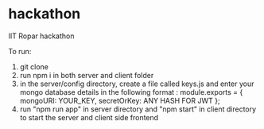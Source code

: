 # hackathon
IIT Ropar hackathon

To run:
1) git clone
2) run npm i in both server and client folder
3) in the server/config directory, create a file called keys.js and enter your mongo database details in the following format :
module.exports = {
    mongoURI: YOUR_KEY,
    secretOrKey: ANY HASH FOR JWT
  };
4) run "npm run app" in server directory and "npm start" in client directory to start the server and client side frontend
